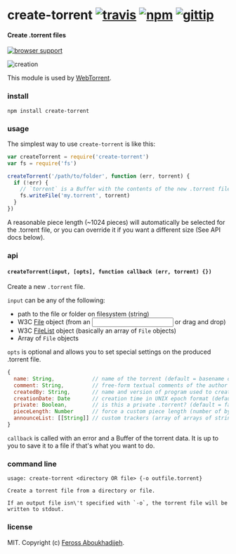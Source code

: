 # create-torrent [![travis](https://img.shields.io/travis/feross/create-torrent.svg)](https://travis-ci.org/feross/create-torrent) [![npm](https://img.shields.io/npm/v/create-torrent.svg)](https://npmjs.org/package/create-torrent) [![gittip](https://img.shields.io/gittip/feross.svg)](https://www.gittip.com/feross/)

#### Create .torrent files

[![browser support](https://ci.testling.com/feross/create-torrent.png)](https://ci.testling.com/feross/create-torrent)

![creation](https://raw.githubusercontent.com/feross/create-torrent/master/img.jpg)

This module is used by [WebTorrent](http://webtorrent.io).

### install

```
npm install create-torrent
```

### usage

The simplest way to use `create-torrent` is like this:

```js
var createTorrent = require('create-torrent')
var fs = require('fs')

createTorrent('/path/to/folder', function (err, torrent) {
  if (!err) {
    // `torrent` is a Buffer with the contents of the new .torrent file
    fs.writeFile('my.torrent', torrent)
  }
})
```

A reasonable piece length (~1024 pieces) will automatically be selected for the .torrent
file, or you can override it if you want a different size (See API docs below).

### api

#### `createTorrent(input, [opts], function callback (err, torrent) {})`

Create a new `.torrent` file.

`input` can be any of the following:

- path to the file or folder on filesystem (string)
- W3C [File](https://developer.mozilla.org/en-US/docs/Web/API/File) object (from an <input> or drag and drop)
- W3C [FileList](https://developer.mozilla.org/en-US/docs/Web/API/FileList) object (basically an array of `File` objects)
- Array of `File` objects

`opts` is optional and allows you to set special settings on the produced .torrent file.

``` js
{
  name: String,            // name of the torrent (default = basename of `path`)
  comment: String,         // free-form textual comments of the author
  createdBy: String,       // name and version of program used to create torrent
  creationDate: Date       // creation time in UNIX epoch format (default = now)
  private: Boolean,        // is this a private .torrent? (default = false)
  pieceLength: Number      // force a custom piece length (number of bytes)
  announceList: [[String]] // custom trackers (array of arrays of strings) (see [bep12](http://www.bittorrent.org/beps/bep_0012.html))
}
```

`callback` is called with an error and a Buffer of the torrent data. It is up to you to
save it to a file if that's what you want to do.

### command line

```
usage: create-torrent <directory OR file> {-o outfile.torrent}

Create a torrent file from a directory or file.

If an output file isn\'t specified with `-o`, the torrent file will be
written to stdout.
```

### license

MIT. Copyright (c) [Feross Aboukhadijeh](http://feross.org).
